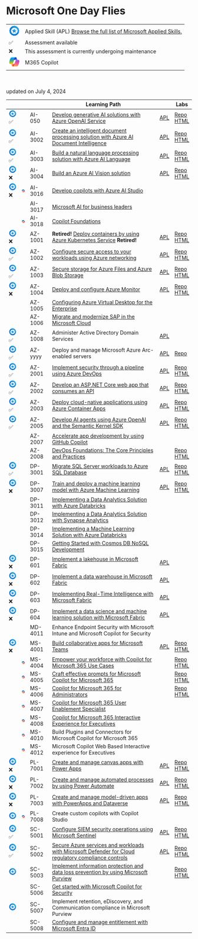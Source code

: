 # Microsoft One Day Flies


|   |   |
| - | - |
| <img src="media/apl.png" width="30"> | Applied Skill (APL) [Browse the full list of Microsoft Applied Skills.](https://learn.microsoft.com/en-us/credentials/browse/?credential_types=applied%20skills)  |
| ✅ | Assessment available |
| ❌ | This assessment is currently undergoing maintenance |
| <img src="media/copilot.png" width="30"> | M365 Copilot |

<br>
<br>
updated on July 4, 2024

[copilot]: media/copilot.png

|                                        |   |         | Learning Path                                                                                                         |                 | Labs                                     |
| ---------------------------------------| - | ------- | --------------------------------------------------------------------------------------------------------------------- | --------------- |------------------------------------------|
| <img src="media/apl.png" width="30">✅|  | AI-050  | [Develop generative AI solutions with Azure OpenAI Service][050 LP]                                                   | [APL][050 APL]  | [Repo][050 Repo]  <br> [HTML][050 HTML]  |
| <img src="media/apl.png" width="30">✅|  | AI-3002 | [Create an intelligent document processing solution with Azure AI Document Intelligence][3002 LP]                     | [APL][3002 APL] | [Repo][3002 Repo] <br> [HTML][3002 HTML] |
| <img src="media/apl.png" width="30">✅|  | AI-3003 | [Build a natural language processing solution with Azure AI Language][3003 LP]                                        | [APL][3003 APL] | [Repo][3003 Repo] <br> [HTML][3003 HTML] |
| <img src="media/apl.png" width="30">❌|  | AI-3004 | [Build an Azure AI Vision solution][3004 LP]                                                                          | [APL][3004 APL] | [Repo][3004 Repo] <br> [HTML][3004 HTML] |
| <img src="media/apl.png" width="30">❌|<img src="media/copilot.png" width="30">| AI-3016 | [Develop copilots with Azure AI Studio][3016 LP]                                                                      |                 |                                          |
|                                       |  | AI-3017 | [Microsoft AI for business leaders][3017 LP]                                                                          |                 |                                          |
|                                       |<img src="media/copilot.png" width="30">| AI-3018 | [Copilot Foundations][3018 LP]                                                                                        |                 |                                          |
| <img src="media/apl.png" width="30">❌|  | AZ-1001 | **Retired!** [Deploy containers by using Azure Kubernetes Service][1001 LP] **Retired!**                              | [APL][1001 APL] | [Repo][1001 Repo] <br> [HTML][1001 HTML] |
| <img src="media/apl.png" width="30">✅|  | AZ-1002 | [Configure secure access to your workloads using Azure networking][1002 LP]                                           | [APL][1002 APL] | [Repo][1002 Repo] <br> [HTML][1002 HTML] |
| <img src="media/apl.png" width="30">✅|  | AZ-1003 | [Secure storage for Azure Files and Azure Blob Storage][1003 LP]                                                      | [APL][1003 APL] | [Repo][1003 Repo] <br> [HTML][1003 HTML] |
| <img src="media/apl.png" width="30">❌|  | AZ-1004 | [Deploy and configure Azure Monitor][1004 LP]                                                                         | [APL][1004 APL] | [Repo][1004 Repo] <br> [HTML][1004 HTML] |
|                                       |  | AZ-1005 | [Configuring Azure Virtual Desktop for the Enterprise][1005 LP]                                                       |                 |                                          |
|                                       |  | AZ-1006 | [Migrate and modernize SAP in the Microsoft Cloud][1006 LP]                                                           |                 |                                          |
| <img src="media/apl.png" width="30">✅|  | AZ-1008 | Administer Active Directory Domain Services                                                                           | [APL][1008 APL] |                                          |
| <img src="media/apl.png" width="30">✅|  | AZ-yyyy | Deploy and manage Microsoft Azure Arc-enabled servers                                                                 | [APL][yyyy APL] | [Repo][yyyy Repo]                                          |
| <img src="media/apl.png" width="30">✅|  | AZ-2001 | [Implement security through a pipeline using Azure DevOps][2001 LP]                                                   | [APL][2001 APL] | [Repo][2001 Repo] <br> [HTML][2001 HTML] |
| <img src="media/apl.png" width="30">✅|  | AZ-2002 | [Develop an ASP.NET Core web app that consumes an API][2002 LP]                                                       | [APL][2002 APL] | [Repo][2002 Repo] <br> [HTML][2002 HTML] |
| <img src="media/apl.png" width="30">✅|  | AZ-2003 | [Deploy cloud-native applications using Azure Container Apps][2003 LP]                                                | [APL][2003 APL] | [Repo][2003 Repo] <br> [HTML][2003 HTML] |
| <img src="media/apl.png" width="30">✅|  | AZ-2005 | [Develop AI agents using Azure OpenAI and the Semantic Kernel SDK][2005 LP]                                           | [APL][2005 APL]   | [Repo][2005 Repo] <br> [HTML][2005 HTML] |
|                                     |  | AZ-2007 | [Accelerate app development by using GitHub Copilot][2007 LP]                                                         |                 |                                          |
|                                     |  | AZ-2008 | [DevOps Foundations: The Core Principles and Practices][2008 LP]                                                      |                 | [Repo][2008 Repo] <br> [HTML][2008 HTML] |
| <img src="media/apl.png" width="30">✅|  | DP-3001 | [Migrate SQL Server workloads to Azure SQL Database][3001 LP]                                                         | [APL][3001 APL] | [Repo][3001 Repo] <br> [HTML][3001 HTML] |
| <img src="media/apl.png" width="30">❌|  | DP-3007 | [Train and deploy a machine learning model with Azure Machine Learning][3007 LP]                                      | [APL][3007 APL] | [Repo][3007 Repo] <br> [HTML][3007 HTML] |
|                                     |  | DP-3011 | [Implementing a Data Analytics Solution with Azure Databricks][3011 LP]                                               |                 |                                          |
|                                     |  | DP-3012 | [Implementing a Data Analytics Solution with Synapse Analytics][3012 LP]                                              |                 |                                          |
|                                     |  | DP-3014 | [Implementing a Machine Learning Solution with Azure Databricks][3014 LP]                                             |                 |                                          |
|                                     |  | DP-3015 | [Getting Started with Cosmos DB NoSQL Development][3015 LP]                                                           |                 |                                          |
| <img src="media/apl.png" width="30">❌|  | DP-601  | [Implement a lakehouse in Microsoft Fabric][601 LP]                                                                   | [APL][601 APL]  |                                          |
| <img src="media/apl.png" width="30">❌|  | DP-602  | [Implement a data warehouse in Microsoft Fabric][602 LP]                                                              | [APL][602 APL]  |                                          |
| <img src="media/apl.png" width="30">❌|  | DP-603  | [Implementing Real-Time Intelligence with Microsoft Fabric][603 LP]                                                   | [APL][603 APL]  |                                          |
| <img src="media/apl.png" width="30">❌|  | DP-604  | [Implement a data science and machine learning solution with Microsoft Fabric][604 LP]                                | [APL][604 APL]  |                                          |
|                                     |  | MD-4011 | Enhance Endpoint Security with Microsoft Intune and Microsoft Copilot for Security                                    |                 |                                          |
| <img src="media/apl.png" width="30">❌|  | MS-4001 | [Build collaborative apps for Microsoft Teams][4001 LP]                                                               | [APL][4001 APL] | [Repo][4001 Repo] <br> [HTML][4001 HTML] |
|                                     |<img src="media/copilot.png" width="30">| MS-4004 | [Empower your workforce with Copilot for Microsoft 365 Use Cases][4004 LP]                                            |                 | [Repo][4004 Repo] <br> [HTML][4004 HTML] |
|                                     |<img src="media/copilot.png" width="30">| MS-4005 | [Craft effective prompts for Microsoft Copilot for Microsoft 365][4005 LP]                                            |                 | [Repo][4005 Repo] <br> [HTML][4005 HTML] |
|                                     |<img src="media/copilot.png" width="30">| MS-4006 | [Copilot for Microsoft 365 for Administrators][4006 LP]                                                               |                 | [Repo][4006 Repo] <br> [HTML][4006 HTML] |
|                                     |<img src="media/copilot.png" width="30">| MS-4007 | [Copilot for Microsoft 365 User Enablement Specialist][4007 LP]                                                       |                 |                                          |
|                                     |<img src="media/copilot.png" width="30">| MS-4008 | [Copilot for Microsoft 365 Interactive Experience for Executives][4008 LP]                                            |                 |                                          |
|                                     |<img src="media/copilot.png" width="30">| MS-4010 | Build Plugins and Connectors for Microsoft Copilot for Microsoft 365                                                  |                 |                                          |
|                                     |<img src="media/copilot.png" width="30">| MS-4012 | Microsoft Copilot Web Based Interactive experience for Executives                                                     |                 |                                          |
| <img src="media/apl.png" width="30">❌| | PL-7001 | [Create and manage canvas apps with Power Apps][7001 LP]                                                              | [APL][7001 APL] | [Repo][7001 Repo] <br> [HTML][7001 HTML] |
| <img src="media/apl.png" width="30">❌| | PL-7002 | [Create and manage automated processes by using Power Automate][7002 LP]                                              | [APL][7002 APL] | [Repo][7002 Repo] <br> [HTML][7002 HTML] |
| <img src="media/apl.png" width="30">❌| | PL-7003 | [Create and manage model-driven apps with PowerApps and Dataverse][7003 LP]                                           | [APL][7003 APL] | [Repo][7003 Repo] <br> [HTML][7003 HTML] |
| <img src="media/apl.png" width="30">|<img src="media/copilot.png" width="30">| PL-7008 | Create custom copilots with Copilot Studio                                                                            |                 |                                          |
| <img src="media/apl.png" width="30">✅| | SC-5001 | [Configure SIEM security operations using Microsoft Sentinel][5001 LP]                                                | [APL][5001 APL] | [Repo][5001 Repo] <br> [HTML][5001 HTML] |
| <img src="media/apl.png" width="30">✅| | SC-5002 | [Secure Azure services and workloads with Microsoft Defender for Cloud regulatory compliance controls][5002 LP]       | [APL][5002 APL] | [Repo][5002 Repo] <br> [HTML][5002 HTML] |
| <img src="media/apl.png" width="30">|  | SC-5003 | [Implement information protection and data loss prevention by using Microsoft Purview][5003 LP]                       |                 | [Repo][5003 Repo] <br> [HTML][5003 HTML] |
|                                     |  | SC-5006 | [Get started with Microsoft Copilot for Security][5006 LP]                                                            |                 |                                          |
| <img src="media/apl.png" width="30">|  | SC-5007 | Implement retention, eDiscovery, and Communication compliance in Microsoft Purview                                    |                 |                                          |
|                                     |  | SC-5008 | [Configure and manage entitlement with Microsoft Entra ID][5008 LP]                                                   |                 |                                          |



[1008 LP]:   https://learn.microsoft.com/en-us/training/paths/administer-active-directory-domain-services/
[1008 APL]:  https://learn.microsoft.com/en-us/credentials/applied-skills/administer-active-directory-domain-services/

[yyyy LP]:    https://learn.microsoft.com/en-us/training/paths/deploy-manage-azure-arc-enabled-servers/
[yyyy APL]:   https://learn.microsoft.com/en-us/credentials/applied-skills/deploy-and-manage-microsoft-azure-arc-enabled-servers/
[yyyy Repo]:  https://github.com/MicrosoftLearning/Deploy-and-manage-Azure-Arc-enabled-Servers

[050 LP]:   https://learn.microsoft.com/en-us/training/paths/develop-ai-solutions-azure-openai/
[050 APL]:  https://learn.microsoft.com/en-us/credentials/applied-skills/develop-generative-ai-solutions-with-azure-openai-service/
[050 Repo]: https://github.com/MicrosoftLearning/mslearn-openai/tree/main
[050 HTML]: https://microsoftlearning.github.io/mslearn-openai/

[1001 LP]:   https://learn.microsoft.com/en-us/training/paths/deploy-manage-containers-azure-kubernetes-service/
[1001 APL]:  https://learn.microsoft.com/en-us/credentials/applied-skills/deploy-containers-by-using-azure-kubernetes-service/
[1001 Repo]: https://github.com/MicrosoftLearning/deploy-and-manage-containers-with-azure-kubernetes-service
[1001 HTML]: https://github.com/MicrosoftLearning/deploy-and-manage-containers-with-azure-kubernetes-service/blob/master/Instructions/Labs/Complete%20Guided%20Exercise-Deploy%20Applications%20to%20AKS.md

[1002 LP]:   https://learn.microsoft.com/en-us/training/paths/configure-secure-workloads-using-azure-virtual-networking/
[1002 APL]:  https://learn.microsoft.com/en-us/credentials/applied-skills/configure-secure-workloads-use-azure-virtual-networking/
[1002 Repo]: https://github.com/MicrosoftLearning/Configure-secure-access-to-workloads-with-Azure-virtual-networking-services
[1002 HTML]: https://microsoftlearning.github.io/Configure-secure-access-to-workloads-with-Azure-virtual-networking-services/

[1003 LP]:   https://learn.microsoft.com/en-us/training/paths/implement-storage-azure-files-azure-blob-storage/
[1003 APL]:  https://learn.microsoft.com/en-us/credentials/applied-skills/secure-storage-azure-files-azure-blob-storage/
[1003 Repo]: https://github.com/MicrosoftLearning/Secure-storage-for-Azure-Files-and-Azure-Blob-Storage
[1003 HTML]: https://microsoftlearning.github.io/Secure-storage-for-Azure-Files-and-Azure-Blob-Storage/

[1004 LP]:   https://learn.microsoft.com/en-us/training/paths/deploy-configure-azure-monitor/
[1004 APL]:  https://learn.microsoft.com/en-us/credentials/applied-skills/deploy-and-configure-azure-monitor/
[1004 Repo]: https://github.com/MicrosoftLearning/APL-1004-deploy-configure-azure-monitor
[1004 HTML]: https://microsoftlearning.github.io/APL-1004-deploy-configure-azure-monitor/

[1005 LP]:   https://learn.microsoft.com/en-us/training/courses/az-1005

[1006 LP]:   https://learn.microsoft.com/en-us/training/courses/az-1006

[2001 LP]:   https://learn.microsoft.com/en-us/training/paths/implement-security-through-pipeline-using-devops/
[2001 APL]:  https://learn.microsoft.com/en-us/credentials/applied-skills/implement-security-through-pipeline-using-devops/
[2001 Repo]: https://github.com/MicrosoftLearning/implement-security-through-pipeline-using-devops
[2001 HTML]: https://microsoftlearning.github.io/implement-security-through-pipeline-using-devops/

[2002 LP]:   https://learn.microsoft.com/en-us/training/paths/develop-asp-core-api/
[2002 APL]:  https://learn.microsoft.com/en-us/credentials/applied-skills/develop-an-aspnet-core-web-app-that-consumes-an-api/
[2002 Repo]: https://github.com/MicrosoftLearning/APL-2002-develop-aspnet-core-consumes-api
[2002 HTML]: https://microsoftlearning.github.io/APL-2002-develop-aspnet-core-consumes-api/

[2003 LP]:   https://learn.microsoft.com/en-us/training/paths/deploy-cloud-native-applications-to-azure-container-apps/
[2003 APL]:  https://learn.microsoft.com/en-us/credentials/applied-skills/deploy-cloud-native-apps-using-azure-container-apps/
[2003 Repo]: https://github.com/MicrosoftLearning/az-2003-deploy-cloud-native-applications-using-azure-container-apps
[2003 HTML]: https://microsoftlearning.github.io/az-2003-deploy-cloud-native-applications-using-azure-container-apps/

[2005 LP]:   https://learn.microsoft.com/en-us/training/paths/develop-ai-agents-azure-open-ai-semantic-kernel-sdk/
[2005 APL]:  https://learn.microsoft.com/en-us/credentials/applied-skills/develop-ai-agents-using-microsoft-azure-openai-and-semantic-kernel/
[2005 Repo]: https://github.com/MicrosoftLearning/AZ-2005-Develop-AI-agents-OpenAI-Semantic-Kernel-SDK
[2005 HTML]: https://github.com/MicrosoftLearning/AZ-2005-Develop-AI-agents-OpenAI-Semantic-Kernel-SDK/tree/master/Instructions/Labs

[2007 LP]:   https://learn.microsoft.com/en-us/training/paths/accelerate-app-development-using-github-copilot/

[2008 LP]:   https://learn.microsoft.com/en-us/training/paths/devops-foundations-core-principles-practices/
[2008 Repo]: https://github.com/MicrosoftLearning/AZ-2008_DevOps_Foundations_Core_Principles_Practices
[2008 HTML]: https://microsoftlearning.github.io/AZ-2008_DevOps_Foundations_Core_Principles_Practices/

[3001 LP]:   https://learn.microsoft.com/en-us/training/paths/migrate-sql-workloads-azure/
[3001 APL]:  https://learn.microsoft.com/en-us/credentials/applied-skills/migrate-sql-workloads-azure-sql-database/
[3001 Repo]: https://github.com/MicrosoftLearning/mslearn-sql-migration
[3001 HTML]: https://microsoftlearning.github.io/mslearn-sql-migration/

[3002 LP]:   https://learn.microsoft.com/en-us/training/paths/extract-data-from-forms-document-intelligence/
[3002 APL]:  https://learn.microsoft.com/en-us/credentials/applied-skills/create-intelligent-document-solution-azure-ai/
[3002 Repo]: https://github.com/MicrosoftLearning/mslearn-ai-document-intelligence
[3002 HTML]: https://microsoftlearning.github.io/mslearn-ai-document-intelligence

[3003 LP]:   https://learn.microsoft.com/en-us/training/paths/develop-language-solutions-azure-ai/
[3003 APL]:  https://learn.microsoft.com/en-us/credentials/applied-skills/build-natural-language-solution-azure-ai/
[3003 Repo]: https://github.com/MicrosoftLearning/mslearn-ai-language
[3003 HTML]: https://microsoftlearning.github.io/mslearn-ai-language

[3004 LP]:   https://learn.microsoft.com/en-us/training/paths/create-computer-vision-solutions-azure-ai/
[3004 APL]:  https://learn.microsoft.com/en-us/credentials/applied-skills/build-azure-ai-vision-solution/
[3004 Repo]: https://github.com/MicrosoftLearning/mslearn-ai-vision
[3004 HTML]: https://microsoftlearning.github.io/mslearn-ai-vision/

[3007 LP]:   https://learn.microsoft.com/en-us/training/paths/train-deploy-machine-learning-model/
[3007 APL]:  https://learn.microsoft.com/en-us/credentials/applied-skills/train-and-deploy-a-machine-learning-model-with-azure-machine-learning/
[3007 Repo]: https://github.com/MicrosoftLearning/mslearn-azure-ml
[3007 HTML]: https://microsoftlearning.github.io/mslearn-azure-ml/Instructions/11-Deploy-online-endpoint.html

[3011 LP]:   https://learn.microsoft.com/en-us/training/paths/data-engineer-azure-databricks/

[3012 LP]:   https://learn.microsoft.com/en-us/training/courses/DP-3012

[3014 LP]:   https://learn.microsoft.com/en-us/training/paths/build-operate-machine-learning-solutions-azure-databricks/

[3015 LP]:   https://learn.microsoft.com/en-us/training/courses/dp-3015

[3016 LP]:   https://learn.microsoft.com/en-us/training/paths/create-custom-copilots-ai-studio/

[3017 LP]:   https://learn.microsoft.com/training/paths/transform-your-business-with-microsoft-ai/

[3018 LP]:   https://learn.microsoft.com/training/paths/copilot-foundations/

[601 LP]:    https://learn.microsoft.com/en-us/training/paths/implement-lakehouse-microsoft-fabric/
[601 APL]:   https://learn.microsoft.com/en-us/credentials/applied-skills/implement-lakehouse-microsoft-fabric/

[602 LP]:    https://learn.microsoft.com/en-us/training/paths/work-with-data-warehouses-using-microsoft-fabric/
[602 APL]:   https://learn.microsoft.com/en-us/credentials/applied-skills/work-with-data-warehouses-using-microsoft-fabric/

[603 LP]:    https://learn.microsoft.com/en-us/training/paths/explore-real-time-analytics-microsoft-fabric/
[603 APL]:   https://learn.microsoft.com/en-us/credentials/applied-skills/implement-a-real-time-intelligence-solution-with-microsoft-fabric/

[604 LP]:    https://learn.microsoft.com/en-us/training/paths/implement-data-science-machine-learning-fabric/
[604 APL]:   https://learn.microsoft.com/en-us/credentials/applied-skills/implement-a-data-science-and-machine-learning-solution-with-microsoft-fabric/

[4001 LP]:   https://learn.microsoft.com/en-us/training/paths/build-collaborative-apps-microsoft-teams/
[4001 APL]:  https://learn.microsoft.com/en-us/credentials/applied-skills/build-collaborative-apps-microsoft-teams/
[4001 Repo]: https://github.com/MicrosoftLearning/MS-4001-Build-collaborative-apps-for-Microsoft-Teams
[4001 HTML]: https://microsoftlearning.github.io/MS-4001-Build-collaborative-apps-for-Microsoft-Teams/

[4004 LP]:   https://learn.microsoft.com/en-us/training/paths/empower-workforce-copilot-use-cases/
[4004 Repo]: https://github.com/MicrosoftLearning/MS-4004-Empower-workforce-copilot-use-cases
[4004 HTML]: https://github.com/MicrosoftLearning/MS-4004-Empower-workforce-copilot-use-cases/tree/master/Instructions

[4005 LP]:   https://learn.microsoft.com/en-us/training/paths/craft-effective-prompts-copilot-microsoft-365/
[4005 Repo]: https://github.com/MicrosoftLearning/MS-4005-Craft-effective-prompts-for-Microsoft-Copilot-for-Microsoft-365/
[4005 HTML]: https://github.com/MicrosoftLearning/MS-4005-Craft-effective-prompts-for-Microsoft-Copilot-for-Microsoft-365/tree/master/Instructions

[4006 LP]:   https://learn.microsoft.com/en-us/training/courses/ms-4006
[4006 Repo]: https://github.com/MicrosoftLearning/MS-4006-Copilot-for-Microsoft-365-for-Administrators
[4006 HTML]: https://github.com/MicrosoftLearning/MS-4006-Copilot-for-Microsoft-365-for-Administrators/tree/master/Instructions

[4007 LP]:   https://learn.microsoft.com/en-us/training/paths/explore-how-drive-adoption-microsoft-copilot-m365/

[4008 LP]:   https://learn.microsoft.com/en-us/training/paths/microsoft-copilot-for-microsoft-365-executive-challenge/

[5001 LP]:   https://learn.microsoft.com/en-us/training/paths/configure-security-information-event-management-operations-using-microsoft-sentinel/
[5001 APL]:  https://learn.microsoft.com/en-us/credentials/applied-skills/configure-siem-security-operations-using-microsoft-sentinel/
[5001 Repo]: https://github.com/MicrosoftLearning/APL-5001-configure-siem-security-operations-using-microsoft-sentinel
[5001 HTML]: https://microsoftlearning.github.io/APL-5001-configure-siem-security-operations-using-microsoft-sentinel/

[5002 LP]:   https://learn.microsoft.com/en-us/training/paths/secure-azure-services-workloads-defender-cloud/
[5002 APL]:  https://learn.microsoft.com/en-us/credentials/applied-skills/secure-azure-services-and-workloads-with-microsoft-defender-for-cloud-regulatory-compliance-controls/
[5002 Repo]: https://github.com/MicrosoftLearning/Secure-Azure-with-Microsoft-Defender-Cloud-Compliance-Controls
[5002 HTML]: https://microsoftlearning.github.io/Secure-Azure-with-Microsoft-Defender-Cloud-Compliance-Controls/

[5003 LP]:   https://learn.microsoft.com/en-us/training/paths/purview-implement-information-protection-data-loss-prevention/
[5003 Repo]: https://github.com/MicrosoftLearning/SC-5003_Information-protection-and-Data-Loss-Prevention
[5003 HTML]: https://microsoftlearning.github.io/SC-5003_Information-protection-and-Data-Loss-Prevention/

[5006 LP]:   https://learn.microsoft.com/en-us/training/paths/security-copilot-and-ai/

[5008 LP]:   https://learn.microsoft.com/en-us/training/paths/configure-manage-entitlement-microsoft-entra-id/

[7001 LP]:   https://learn.microsoft.com/en-us/training/paths/create-manage-canvas-apps-power-apps/
[7001 APL]:  https://learn.microsoft.com/en-us/credentials/applied-skills/create-manage-canvas-apps-power-apps/
[7001 Repo]: https://github.com/MicrosoftLearning/PL-7001-Create-and-manage-canvas-apps-with-Power-Apps
[7001 HTML]: https://github.com/MicrosoftLearning/PL-7001-Create-and-manage-canvas-apps-with-Power-Apps/tree/master/Instructions

[7002 LP]:   https://learn.microsoft.com/en-us/training/paths/create-manage-automated-processes-by-using-power-automate/
[7002 APL]:  https://learn.microsoft.com/en-us/credentials/applied-skills/create-and-manage-automated-processes-with-power-automate/
[7002 Repo]: https://github.com/MicrosoftLearning/PL-7002-Create-and-Manage-Automated-Processes-by-using-Power-Automate
[7002 HTML]: https://github.com/MicrosoftLearning/PL-7002-Create-and-Manage-Automated-Processes-by-using-Power-Automate/tree/master/Instructions

[7003 LP]:   https://learn.microsoft.com/en-us/training/paths/create-manage-model-driven-apps/   
[7003 APL]:  https://learn.microsoft.com/en-us/credentials/applied-skills/create-and-manage-model-driven-apps-with-power-apps-and-dataverse/   
[7003 Repo]: https://github.com/MicrosoftLearning/PL-7003-Create-and-manage-model-driven-apps-with-Power-Apps-and-Dataverse
[7003 HTML]: https://github.com/MicrosoftLearning/PL-7003-Create-and-manage-model-driven-apps-with-Power-Apps-and-Dataverse/tree/master/Instructions
